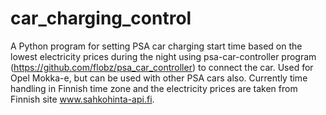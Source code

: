 # car_charging_control
A Python program for setting PSA car charging start time based on the lowest electricity prices during the night using psa-car-controller program (https://github.com/flobz/psa_car_controller) to connect the car. Used for Opel Mokka-e, but can be used with other PSA cars also. Currently time handling in Finnish time zone and the electricity prices are taken from Finnish site www.sahkohinta-api.fi.
